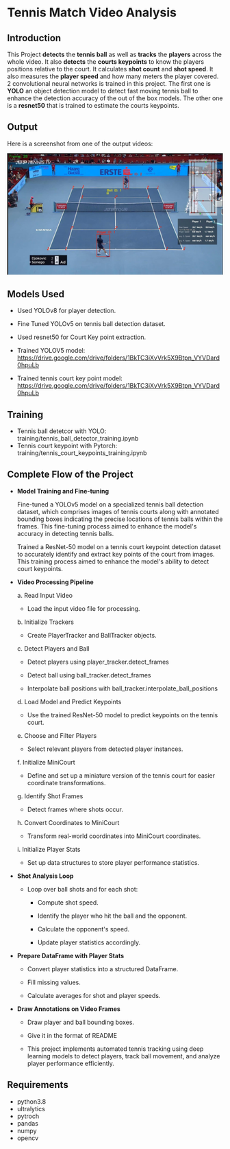 
# Tennis Match Video Analysis

## Introduction
This Project **detects** the **tennis ball** as well as **tracks** the **players** across the whole video. It also **detects** the **courts keypoints** to know the players positions relative to the court. It calculates **shot count** and **shot speed**. It also measures the **player speed** and how many meters the player covered. 2 convolutional neural networks is trained in this project. The first one is **YOLO** an object detection model to detect fast moving tennis ball to enhance the detection accuracy of the out of the box models. The other one is a **resnet50** that is trained to estimate the courts keypoints. 

## Output
Here is a screenshot from one of the output videos:

![Screenshot](output_videos/screenshot.jpeg)

## Models Used
* Used YOLOv8 for player detection.
* Fine Tuned YOLOv5 on tennis ball detection dataset.
* Used resnet50 for Court Key point extraction.

* Trained YOLOV5 model: https://drive.google.com/drive/folders/1BkTC3iXvVrk5X9Btpn_VYVDard0hpuLb
* Trained tennis court key point model: https://drive.google.com/drive/folders/1BkTC3iXvVrk5X9Btpn_VYVDard0hpuLb

## Training
* Tennis ball detetcor with YOLO: training/tennis_ball_detector_training.ipynb
* Tennis court keypoint with Pytorch: training/tennis_court_keypoints_training.ipynb

## Complete Flow of the Project

* **Model Training and Fine-tuning**

  Fine-tuned a YOLOv5 model on a specialized tennis ball detection dataset, which comprises images of tennis courts along with annotated bounding boxes indicating the precise locations of tennis balls within the frames. This fine-tuning process aimed to enhance the model's accuracy in detecting tennis balls.

  Trained a ResNet-50 model on a tennis court keypoint detection dataset to accurately identify and extract key points of the court from images. This training process aimed to enhance the model's ability to detect court keypoints.

* **Video Processing Pipeline**

  a. Read Input Video

  - Load the input video file for processing.

  b. Initialize Trackers

  - Create PlayerTracker and BallTracker objects.

  c. Detect Players and Ball

    - Detect players using player_tracker.detect_frames

    - Detect ball using ball_tracker.detect_frames

    - Interpolate ball positions with ball_tracker.interpolate_ball_positions

  d. Load Model and Predict Keypoints

    - Use the trained ResNet-50 model to predict keypoints on the tennis court.

  e. Choose and Filter Players

    - Select relevant players from detected player instances.

  f. Initialize MiniCourt

    - Define and set up a miniature version of the tennis court for easier coordinate transformations.

  g. Identify Shot Frames

    - Detect frames where shots occur.

  h. Convert Coordinates to MiniCourt

    - Transform real-world coordinates into MiniCourt coordinates.

  i. Initialize Player Stats

    - Set up data structures to store player performance statistics.

* **Shot Analysis Loop**

  - Loop over ball shots and for each shot:

    - Compute shot speed.

    - Identify the player who hit the ball and the opponent.

    - Calculate the opponent's speed.

    - Update player statistics accordingly.

* **Prepare DataFrame with Player Stats**

  - Convert player statistics into a structured DataFrame.

  - Fill missing values.

  - Calculate averages for shot and player speeds.

* **Draw Annotations on Video Frames**

  - Draw player and ball bounding boxes.

  - Give it in the format of README

  - This project implements automated tennis tracking using deep learning models to detect players, track ball movement, and analyze player performance efficiently.



## Requirements
* python3.8
* ultralytics
* pytroch
* pandas
* numpy 
* opencv
